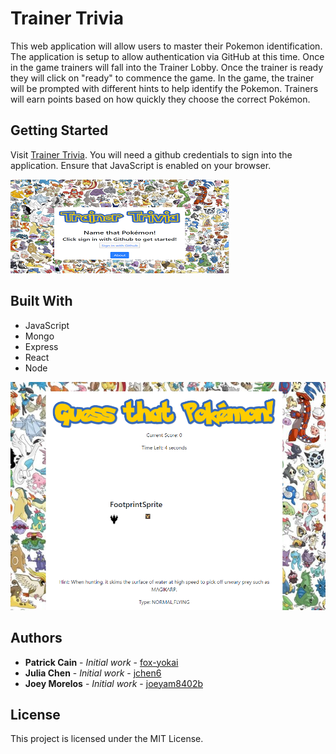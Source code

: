 # Trainer Trivia

This web application will allow users to master their Pokemon identification. The application is setup to allow authentication via GitHub at this time. Once in the game trainers will fall into the Trainer Lobby. Once the trainer is ready they will click on "ready" to commence the game. In the game, the trainer will be prompted with different hints to help identify the Pokemon. Trainers will earn points based on how quickly they choose the correct Pokémon.

## Getting Started

Visit [Trainer Trivia](https://mysterious-tundra-77712.herokuapp.com/). You will need a github credentials to sign into the application. Ensure that JavaScript is enabled on your browser.

![landing page](https://github.com/jlchen6/PokemonTrivia/blob/master/client/public/images/trainer-trivia.png?raw=true)

## Built With

* JavaScript
* Mongo
* Express
* React
* Node

![quiz](https://github.com/jlchen6/PokemonTrivia/blob/master/client/public/images/trainer-trivia-quiz.PNG?raw=true)

## Authors

* **Patrick Cain** - *Initial work* - [fox-yokai](https://github.com/fox-yokai)
* **Julia Chen** - *Initial work* - [jchen6](https://github.com/jchen6)
* **Joey Morelos** - *Initial work* - [joeyam8402b](https://github.com/joeyam8402b)

## License

This project is licensed under the MIT License.

